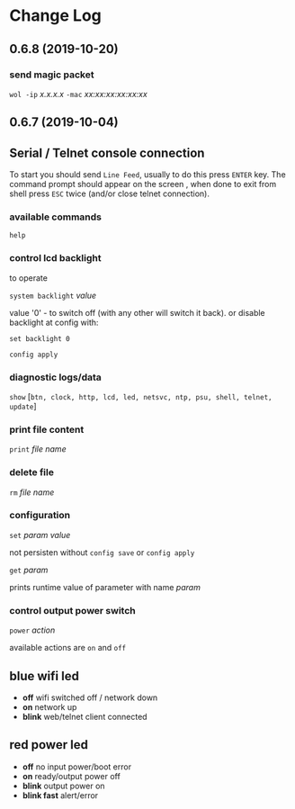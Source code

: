 
# Change Log

## 0.6.8 (2019-10-20)

### send magic packet

`wol -ip` *x.x.x.x* `-mac` *xx:xx:xx:xx:xx:xx*

## 0.6.7 (2019-10-04)

## Serial / Telnet console connection

To start you should send `Line Feed`, usually to do this press `ENTER` key. The command prompt should appear on the screen , when done to exit from shell press `ESC` twice (and/or close telnet connection).

### available commands

`help`

### control lcd backlight

to operate

`system backlight` *value*

value '0' - to switch off (with any other will switch it back).
or disable backlight at config with:

`set backlight 0`

`config apply`

### diagnostic logs/data

`show` [`btn, clock, http, lcd, led, netsvc, ntp, psu, shell, telnet, update`]

### print file content

`print` *file name*

### delete file

`rm` *file name*

### configuration

`set` *param* *value*

not persisten without `config save` or `config apply`

`get` *param*

prints runtime value of parameter with name *param*

### control output power switch

`power` *action*

available actions are `on` and `off`

## blue wifi led

- **off** wifi switched off / network down
- **on** network up
- **blink** web/telnet client connected

## red power led

- **off** no input power/boot error
- **on** ready/output power off
- **blink** output power on
- **blink fast** alert/error
